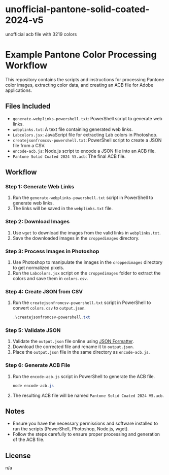 # unofficial-pantone-solid-coated-2024-v5
unofficial acb file with 3219 colors

# Example Pantone Color Processing Workflow

This repository contains the scripts and instructions for processing Pantone color images, extracting color data, and creating an ACB file for Adobe applications.

## Files Included

- `generate-webplinks-powershell.txt`: PowerShell script to generate web links.
- `webplinks.txt`: A text file containing generated web links.
- `Labcolors.jsx`: JavaScript file for extracting Lab colors in Photoshop.
- `createjsonfromcsv-powershell.txt`: PowerShell script to create a JSON file from a CSV.
- `encode-acb.js`: Node.js script to encode a JSON file into an ACB file.
- `Pantone Solid Coated 2024 V5.acb`: The final ACB file.

## Workflow

### Step 1: Generate Web Links

1. Run the `generate-webplinks-powershell.txt` script in PowerShell to generate web links.
2. The links will be saved in the `webplinks.txt` file.

### Step 2: Download Images

1. Use `wget` to download the images from the valid links in `webplinks.txt`.
2. Save the downloaded images in the `croppedimages` directory.

### Step 3: Process Images in Photoshop

1. Use Photoshop to manipulate the images in the `croppedimages` directory to get normalized pixels.
2. Run the `Labcolors.jsx` script on the `croppedimages` folder to extract the colors and save them in `colors.csv`.

### Step 4: Create JSON from CSV

1. Run the `createjsonfromcsv-powershell.txt` script in PowerShell to convert `colors.csv` to `output.json`.

    ```powershell
    .\createjsonfromcsv-powershell.txt
    ```

### Step 5: Validate JSON

1. Validate the `output.json` file online using [JSON Formatter](https://jsonformatter.curiousconcept.com/#).
2. Download the corrected file and rename it to `output.json`.
3. Place the `output.json` file in the same directory as `encode-acb.js`.

### Step 6: Generate ACB File

1. Run the `encode-acb.js` script in PowerShell to generate the ACB file.

    ```powershell
    node encode-acb.js
    ```

2. The resulting ACB file will be named `Pantone Solid Coated 2024 V5.acb`.

## Notes

- Ensure you have the necessary permissions and software installed to run the scripts (PowerShell, Photoshop, Node.js, wget).
- Follow the steps carefully to ensure proper processing and generation of the ACB file.

## License

n/a
